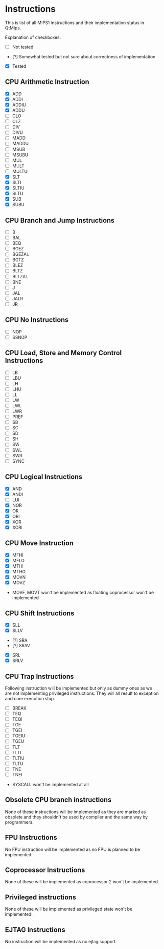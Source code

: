 Instructions
============
This is list of all MIPS1 instructions and their implementation status in QtMips.

Explanation of checkboxes:
* [ ] Not tested
* [?] Somewhat tested but not sure about correctness of implementation
* [x] Tested

CPU Arithmetic Instruction
--------------------------
* [x] ADD
* [x] ADDI
* [x] ADDIU
* [x] ADDU
* [ ] CLO
* [ ] CLZ
* [ ] DIV
* [ ] DIVU
* [ ] MADD
* [ ] MADDU
* [ ] MSUB
* [ ] MSUBU
* [ ] MUL
* [ ] MULT
* [ ] MULTU
* [x] SLT
* [x] SLTI
* [x] SLTIU
* [x] SLTU
* [x] SUB
* [x] SUBU

CPU Branch and Jump Instructions
--------------------------------
* [ ] B
* [ ] BAL
* [ ] BEQ
* [ ] BGEZ
* [ ] BGEZAL
* [ ] BGTZ
* [ ] BLEZ
* [ ] BLTZ
* [ ] BLTZAL
* [ ] BNE
* [ ] J
* [ ] JAL
* [ ] JALR
* [ ] JR

CPU No Instructions
-------------------
* [ ] NOP
* [ ] SSNOP

CPU Load, Store and Memory Control Instructions
-----------------------------------------------
* [ ] LB
* [ ] LBU
* [ ] LH
* [ ] LHU
* [ ] LL
* [ ] LW
* [ ] LWL
* [ ] LWR
* [ ] PREF
* [ ] SB
* [ ] SC
* [ ] SD
* [ ] SH
* [ ] SW
* [ ] SWL
* [ ] SWR
* [ ] SYNC

CPU Logical Instructions
------------------------
* [x] AND
* [x] ANDI
* [ ] LUI
* [x] NOR
* [x] OR
* [x] ORI
* [x] XOR
* [x] XORI

CPU Move Instruction
--------------------
* [x] MFHI
* [x] MFLO
* [x] MTHI
* [x] MTHO
* [x] MOVN
* [x] MOVZ
* MOVF, MOVT won't be implemented as floating coprocessor won't be implemented

CPU Shift Instructions
----------------------
* [x] SLL
* [x] SLLV
* [?] SRA
* [?] SRAV
* [x] SRL
* [x] SRLV

CPU Trap Instructions
---------------------
Following instruction will be implemented but only as dummy ones as we are not
implementing privileged instructions. They will all result to exception and core
execution stop.

* [ ] BREAK
* [ ] TEQ
* [ ] TEQI
* [ ] TGE
* [ ] TGEI
* [ ] TGEIU
* [ ] TGEU
* [ ] TLT
* [ ] TLTI
* [ ] TLTIU
* [ ] TLTU
* [ ] TNE
* [ ] TNEI
* SYSCALL won't be implemented at all

Obsolete CPU branch instructions
--------------------------------
None of these instructions will be implemented as they are marked as obsolete and
they shouldn't be used by compiler and the same way by programmers.

FPU Instructions
----------------
No FPU instruction will be implemented as no FPU is planned to be implemented.

Coprocessor Instructions
------------------------
None of these will be implemented as coprocessor 2 won't be implemented.

Privileged instructions
-----------------------
None of these will be implemented as privileged state won't be implemented.

EJTAG Instructions
------------------
No instruction will be implemented as no ejtag support.
